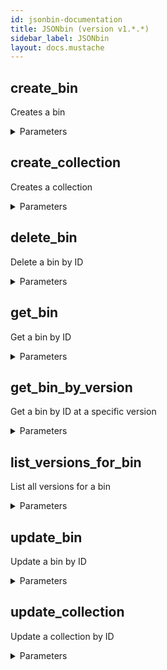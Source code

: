 ```yaml
---
id: jsonbin-documentation
title: JSONbin (version v1.*.*)
sidebar_label: JSONbin
layout: docs.mustache
---
```


## create_bin

Creates a bin

<details><summary>Parameters</summary>

#### $body

Bin content to create

**Type:** object

#### collection-id

In-order to add a bin to a specific collection instead of the unsorted category which is the default, you need to pass the collection-id in the header. You can Create a Collection on the Collections page after signing-in. For more info on Creating Collections, please refer to our Create Collections API.

**Type:** string

#### name

In order to set a name for the Bin, you can pass this header with a name for the bin. There are no restrictions to set the name except for the length which is limited to 128 characters.

**Type:** string

#### private

By default, if you pass the secret-key in the header, it will Create a Private record. In-order to Create a Public record but also list the record you created on your dashboard, you need to pass private: false header along with the secret-key header.

**Type:** boolean

</details>

## create_collection

Creates a collection

<details><summary>Parameters</summary>

#### $body

Collection to create

**Type:** object

</details>

## delete_bin

Delete a bin by ID

<details><summary>Parameters</summary>

#### id (required)

The ID of the bin

**Type:** string

</details>

## get_bin

Get a bin by ID

<details><summary>Parameters</summary>

#### id (required)

The ID of the bin

**Type:** string

</details>

## get_bin_by_version

Get a bin by ID at a specific version

<details><summary>Parameters</summary>

#### id (required)

The ID of the bin

**Type:** string

#### version (required)

The version of the bin; use 'latest' to get the last updated record

**Type:** string

</details>

## list_versions_for_bin

List all versions for a bin

<details><summary>Parameters</summary>

#### id (required)

The ID of the bin

**Type:** string

</details>

## update_bin

Update a bin by ID

<details><summary>Parameters</summary>

#### id (required)

The ID of the bin

**Type:** string

#### $body

Bin content to update with

**Type:** object

#### versioning

You need to pass versioning: false header to disable versioning while you are Updating a record. Note that you can disable versioning on Private records only.

**Type:** boolean

</details>

## update_collection

Update a collection by ID

<details><summary>Parameters</summary>

#### id (required)

The ID of the collection

**Type:** string

#### $body

Collection to update with

**Type:** object

</details>


